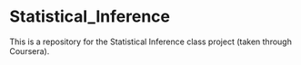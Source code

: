 # Statistical_Inference

This is a repository for the Statistical Inference class project (taken through Coursera).
